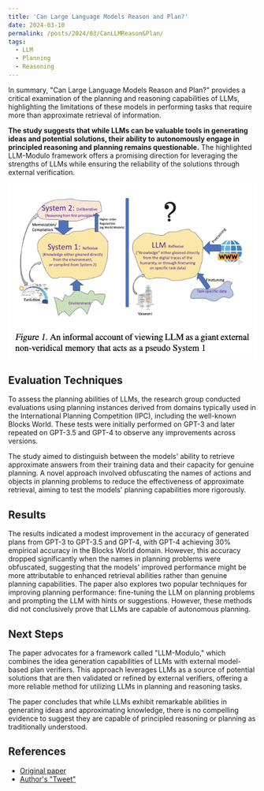 ```yaml
---
title: 'Can Large Language Models Reason and Plan?'
date: 2024-03-10
permalink: /posts/2024/03/CanLLMReason&Plan/
tags:
  - LLM
  - Planning
  - Reasoning
---
```


In summary, "Can Large Language Models Reason and Plan?" provides a critical examination of the planning and reasoning capabilities of LLMs, highlighting the limitations of these models in performing tasks that require more than approximate retrieval of information. 

**The study suggests that while LLMs can be valuable tools in generating ideas and potential solutions, their ability to autonomously engage in principled reasoning and planning remains questionable.** The highlighted LLM-Modulo framework offers a promising direction for leveraging the strengths of LLMs while ensuring the reliability of the solutions through external verification.

<img src='/images/blog/2024-03-10-LLM-1.png'>

Evaluation Techniques
------
To assess the planning abilities of LLMs, the research group conducted evaluations using planning instances derived from domains typically used in the International Planning Competition (IPC), including the well-known Blocks World. These tests were initially performed on GPT-3 and later repeated on GPT-3.5 and GPT-4 to observe any improvements across versions. 

The study aimed to distinguish between the models' ability to retrieve approximate answers from their training data and their capacity for genuine planning. A novel approach involved obfuscating the names of actions and objects in planning problems to reduce the effectiveness of approximate retrieval, aiming to test the models' planning capabilities more rigorously.

Results
------
The results indicated a modest improvement in the accuracy of generated plans from GPT-3 to GPT-3.5 and GPT-4, with GPT-4 achieving 30% empirical accuracy in the Blocks World domain. However, this accuracy dropped significantly when the names in planning problems were obfuscated, suggesting that the models' improved performance might be more attributable to enhanced retrieval abilities rather than genuine planning capabilities. The paper also explores two popular techniques for improving planning performance: fine-tuning the LLM on planning problems and prompting the LLM with hints or suggestions. However, these methods did not conclusively prove that LLMs are capable of autonomous planning.

Next Steps
------
The paper advocates for a framework called "LLM-Modulo," which combines the idea generation capabilities of LLMs with external model-based plan verifiers. This approach leverages LLMs as a source of potential solutions that are then validated or refined by external verifiers, offering a more reliable method for utilizing LLMs in planning and reasoning tasks. 

The paper concludes that while LLMs exhibit remarkable abilities in generating ideas and approximating knowledge, there is no compelling evidence to suggest they are capable of principled reasoning or planning as traditionally understood.

References
------
* [Original paper](https://arxiv.org/pdf/2403.04121.pdf)
* [Author's "Tweet"](https://x.com/rao2z/status/1765386597871321157?s=20)

